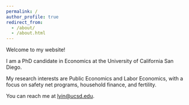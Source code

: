 ```yaml
---
permalink: /
author_profile: true
redirect_from: 
  - /about/
  - /about.html
---
```


Welcome to my website!

I am a PhD candidate in Economics at the University of California San Diego.

My research interests are Public Economics and Labor Economics, with a focus on safety net programs, household finance, and fertility.

You can reach me at [lyin@ucsd.edu](mailto:lyin@ucsd.edu).
